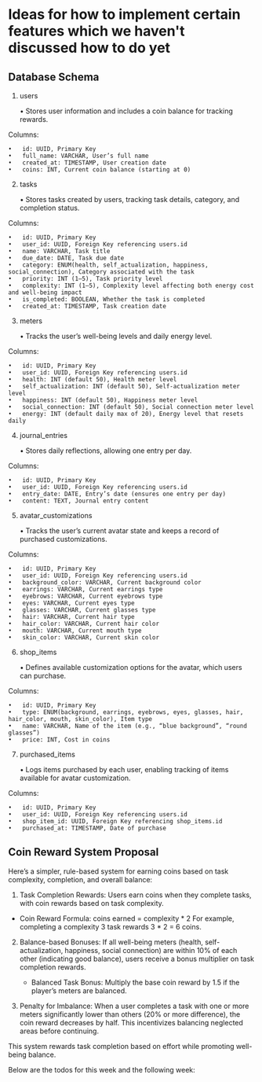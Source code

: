 # Ideas for how to implement certain features which we haven't discussed how to do yet

## Database Schema

1. users

   • Stores user information and includes a coin balance for tracking rewards.

Columns:

    •	id: UUID, Primary Key
    •	full_name: VARCHAR, User’s full name
    •	created_at: TIMESTAMP, User creation date
    •	coins: INT, Current coin balance (starting at 0)

2. tasks

   • Stores tasks created by users, tracking task details, category, and completion status.

Columns:

    •	id: UUID, Primary Key
    •	user_id: UUID, Foreign Key referencing users.id
    •	name: VARCHAR, Task title
    •	due_date: DATE, Task due date
    •	category: ENUM(health, self_actualization, happiness, social_connection), Category associated with the task
    •	priority: INT (1–5), Task priority level
    •	complexity: INT (1–5), Complexity level affecting both energy cost and well-being impact
    •	is_completed: BOOLEAN, Whether the task is completed
    •	created_at: TIMESTAMP, Task creation date

3. meters

   • Tracks the user’s well-being levels and daily energy level.

Columns:

    •	id: UUID, Primary Key
    •	user_id: UUID, Foreign Key referencing users.id
    •	health: INT (default 50), Health meter level
    •	self_actualization: INT (default 50), Self-actualization meter level
    •	happiness: INT (default 50), Happiness meter level
    •	social_connection: INT (default 50), Social connection meter level
    •	energy: INT (default daily max of 20), Energy level that resets daily

4. journal_entries

   • Stores daily reflections, allowing one entry per day.

Columns:

    •	id: UUID, Primary Key
    •	user_id: UUID, Foreign Key referencing users.id
    •	entry_date: DATE, Entry’s date (ensures one entry per day)
    •	content: TEXT, Journal entry content

5. avatar_customizations

   • Tracks the user’s current avatar state and keeps a record of purchased customizations.

Columns:

    •	id: UUID, Primary Key
    •	user_id: UUID, Foreign Key referencing users.id
    •	background_color: VARCHAR, Current background color
    •	earrings: VARCHAR, Current earrings type
    •	eyebrows: VARCHAR, Current eyebrows type
    •	eyes: VARCHAR, Current eyes type
    •	glasses: VARCHAR, Current glasses type
    •	hair: VARCHAR, Current hair type
    •	hair_color: VARCHAR, Current hair color
    •	mouth: VARCHAR, Current mouth type
    •	skin_color: VARCHAR, Current skin color

6. shop_items

   • Defines available customization options for the avatar, which users can purchase.

Columns:

    •	id: UUID, Primary Key
    •	type: ENUM(background, earrings, eyebrows, eyes, glasses, hair, hair_color, mouth, skin_color), Item type
    •	name: VARCHAR, Name of the item (e.g., “blue background”, “round glasses”)
    •	price: INT, Cost in coins

7. purchased_items

   • Logs items purchased by each user, enabling tracking of items available for avatar customization.

Columns:

    •	id: UUID, Primary Key
    •	user_id: UUID, Foreign Key referencing users.id
    •	shop_item_id: UUID, Foreign Key referencing shop_items.id
    •	purchased_at: TIMESTAMP, Date of purchase

## Coin Reward System Proposal

Here’s a simpler, rule-based system for earning coins based on task complexity, completion, and overall balance:

1. Task Completion Rewards: Users earn coins when they complete tasks, with coin rewards based on task complexity.

- Coin Reward Formula: coins earned = complexity \* 2
  For example, completing a complexity 3 task rewards 3 \* 2 = 6 coins.

2. Balance-based Bonuses: If all well-being meters (health, self-actualization, happiness, social connection) are within 10% of each other (indicating good balance), users receive a bonus multiplier on task completion rewards.

   - Balanced Task Bonus: Multiply the base coin reward by 1.5 if the player’s meters are balanced.

3. Penalty for Imbalance: When a user completes a task with one or more meters significantly lower than others (20% or more difference), the coin reward decreases by half. This incentivizes balancing neglected areas before continuing.

This system rewards task completion based on effort while promoting well-being balance.

Below are the todos for this week and the following week:
